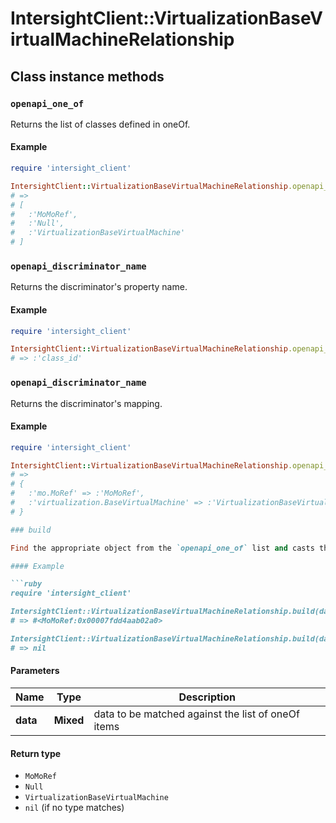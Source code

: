 # IntersightClient::VirtualizationBaseVirtualMachineRelationship

## Class instance methods

### `openapi_one_of`

Returns the list of classes defined in oneOf.

#### Example

```ruby
require 'intersight_client'

IntersightClient::VirtualizationBaseVirtualMachineRelationship.openapi_one_of
# =>
# [
#   :'MoMoRef',
#   :'Null',
#   :'VirtualizationBaseVirtualMachine'
# ]
```

### `openapi_discriminator_name`

Returns the discriminator's property name.

#### Example

```ruby
require 'intersight_client'

IntersightClient::VirtualizationBaseVirtualMachineRelationship.openapi_discriminator_name
# => :'class_id'
```

### `openapi_discriminator_name`

Returns the discriminator's mapping.

#### Example

```ruby
require 'intersight_client'

IntersightClient::VirtualizationBaseVirtualMachineRelationship.openapi_discriminator_mapping
# =>
# {
#   :'mo.MoRef' => :'MoMoRef',
#   :'virtualization.BaseVirtualMachine' => :'VirtualizationBaseVirtualMachine'
# }

### build

Find the appropriate object from the `openapi_one_of` list and casts the data into it.

#### Example

```ruby
require 'intersight_client'

IntersightClient::VirtualizationBaseVirtualMachineRelationship.build(data)
# => #<MoMoRef:0x00007fdd4aab02a0>

IntersightClient::VirtualizationBaseVirtualMachineRelationship.build(data_that_doesnt_match)
# => nil
```

#### Parameters

| Name | Type | Description |
| ---- | ---- | ----------- |
| **data** | **Mixed** | data to be matched against the list of oneOf items |

#### Return type

- `MoMoRef`
- `Null`
- `VirtualizationBaseVirtualMachine`
- `nil` (if no type matches)

